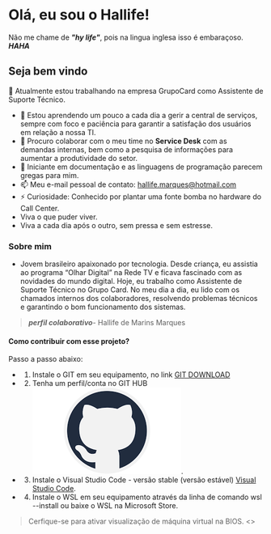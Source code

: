 # Olá, eu sou o Hallife! #



Não me chame de __*"hy life"*__, pois na lingua inglesa isso é embaraçoso. __*HAHA*__

## Seja bem vindo ##



 🔭 Atualmente estou trabalhando na empresa GrupoCard como Assistente de Suporte Técnico.
- 🌱 Estou aprendendo um pouco a cada dia a gerir a central de serviços, sempre com foco e paciência para garantir a satisfação dos usuários em relação a nossa TI.
- 👯 Procuro colaborar com o meu time no **Service Desk** com as demandas internas, bem como a pesquisa de informações para aumentar a produtividade do setor. 
- 🤔 Iniciante em documentação e as linguagens de programação parecem gregas para mim.
- 📫 Meu e-mail pessoal de contato: hallife.marques@hotmail.com
- ⚡ Curiosidade: Conhecido por plantar uma fonte bomba no hardware do Call Center.
- Viva o que puder viver.
- Viva a cada dia após o outro, sem pressa e sem estresse.
  
### Sobre mim ###

  + Jovem brasileiro apaixonado por tecnologia. Desde criança, eu assistia ao programa “Olhar Digital” na Rede TV e ficava fascinado com as novidades do mundo digital. Hoje, eu trabalho como Assistente de Suporte Técnico no Grupo Card. No meu dia a dia, eu lido com os chamados internos dos colaboradores, resolvendo problemas técnicos e garantindo o bom funcionamento dos sistemas.  

>__*perfil colaborativo*__- Hallife de Marins Marques

#### Como contribuir com esse projeto? ####  
Passo a passo abaixo:  

+ 1. Instale o GIT em seu equipamento, no link [GIT DOWNLOAD](https://www.git-scm.com/download/win "pagina oficial do git")  
+ 2. Tenha um perfil/conta no GIT HUB  
![github](https://github.com/hmarques012/hmarques012/blob/main/git%20hub%20icone.png).  

+ 3. Instale o Visual Studio Code - versão stable (versão estável) [Visual Studio Code](https://code.visualstudio.com "Visual Studio Download").  
   
+ 4. Instale o WSL em seu equipamento através da linha de comando wsl --install ou baixe o WSL na Microsoft Store.  
> Cerfique-se para ativar visualização de máquina virtual na BIOS.  <>